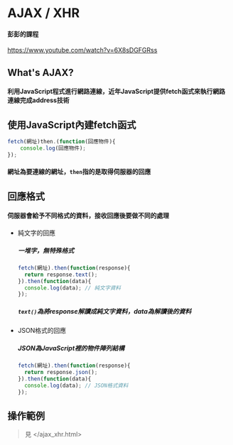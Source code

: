 # AJAX / XHR
#### 彭彭的課程
<https://www.youtube.com/watch?v=6X8sDGFGRss>
## What's AJAX?
#### 利用JavaScript程式進行網路連線，近年JavaScript提供fetch函式來執行網路連線完成address技術
## 使用JavaScript內建fetch函式
```js
fetch(網址)then.(function(回應物件){
    console.log(回應物件);
});
```
#### 網址為要連線的網址，```then```指的是取得伺服器的回應

## 回應格式
#### 伺服器會給予不同格式的資料，接收回應後要做不同的處理
- 純文字的回應
  ##### 一堆字，無特殊格式
  ```js
  fetch(網址).then(function(response){
    return response.text();
  }).then(function(data){
    console.log(data); // 純文字資料
  });
  ```
  ##### ```text()```為將response解讀成純文字資料，data為解讀後的資料

- JSON格式的回應
  ##### JSON為JavaScript裡的物件陣列結構
  ```js
  fetch(網址).then(function(response){
    return response.json();
  }).then(function(data){
    console.log(data); // JSON格式資料
  });
  ```
## 操作範例
> 見 </ajax_xhr.html>
